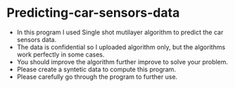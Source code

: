 # Predicting-car-sensors-data
- In this program I used Single shot mutilayer algorithm to predict the car sensors data.
- The data is confidential so I uploaded algorithm only, but the algorithms work perfectly in some cases.
- You should improve the algorithm further improve to solve your problem. 
- Please create a syntetic data to compute this program. 
- Please carefully go through the program to further use. 
